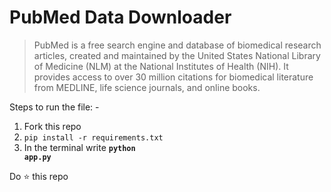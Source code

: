 # PubMed Data Downloader

>PubMed is a free search engine and database of biomedical research articles, created and maintained by the United States National Library of Medicine (NLM) at the National Institutes of Health (NIH). It provides access to over 30 million citations for biomedical literature from MEDLINE, life science journals, and online books.


Steps to run the file: -
1. Fork this repo
2. <code>pip install -r requirements.txt</code>
3. In the terminal write <code>**python app.py**</code>


Do :star: this repo 
